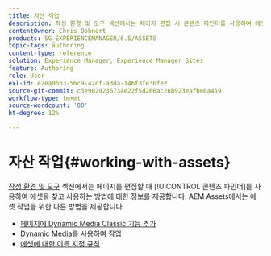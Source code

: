 ```yaml
---
title: 자산 작업
description: 작성 환경 및 도구 섹션에서는 페이지 편집 시 콘텐츠 파인더를 사용하여 에셋을 찾고 사용하는 방법에 대한 정보를 제공합니다. AEM Assets은 에셋 작업을 위한 다른 방법을 제공합니다.
contentOwner: Chris Bohnert
products: SG_EXPERIENCEMANAGER/6.5/ASSETS
topic-tags: authoring
content-type: reference
solution: Experience Manager, Experience Manager Sites
feature: Authoring
role: User
exl-id: e2ea0bb3-56c9-42cf-a3da-146f3fe36fe2
source-git-commit: c3e9029236734e22f5d266ac26b923eafbe0a459
workflow-type: tm+mt
source-wordcount: '80'
ht-degree: 12%

---
```


# 자산 작업{#working-with-assets}

[작성 환경 및 도구](/help/sites-authoring/author-environment-tools.md) 섹션에서는 페이지를 편집할 때 [!UICONTROL 콘텐츠 파인더]를 사용하여 에셋을 찾고 사용하는 방법에 대한 정보를 제공합니다. AEM Assets에서는 에셋 작업을 위한 다른 방법을 제공합니다.

* [페이지에 Dynamic Media Classic 기능 추가](/help/sites-classic-ui-authoring/manage-assets-classic-s7.md)
* [Dynamic Media를 사용하여 작업](/help/sites-classic-ui-authoring/dynamic-media-assets.md)
* [에셋에 대한 이름 지정 규칙](/help/sites-classic-ui-authoring/asset-naming-conventions.md)
